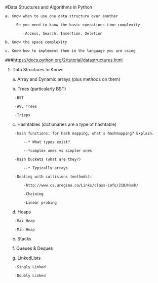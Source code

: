 #Data Structures and Algorithms in Python

    a. Know when to use one data structure over another
    
        -So you need to know the basic operations time complexity

            -Access, Search, Insertion, Deletion

    b. Know the space complexity

    c. Know how to implement them in the language you are using 


###https://docs.python.org/2/tutorial/datastructures.html
  
  1. Data Structures to Know:
      
      a. Array and Dynamic arrays (plus methods on them)

      b. Trees (particularly BST)

          -BST

          -AVL Trees

          -Trieps 

      c. Hashtables (dictionaries are a type of hashtable)
          
          -hash functions: for hash mapping, what's hashmapping? Explain.

              --* What types exist? 

              --*complex ones vs simpler ones

          -hash buckets (what are they?)
            
              --* Typically arrays

          -Dealing with collisions (methods): 
          
              -http://www.cs.uregina.ca/Links/class-info/210/Hash/
            
              -Chaining

              -Linear probing

      d. Heaps
          
          -Max Heap

          -Min Heap

      e. Stacks

      f. Queues & Deques

      g. LinkedLists

          -Singly Linked

          -Doubly Linked




